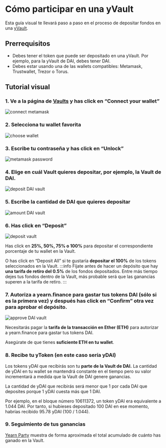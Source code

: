 # Cómo participar en una yVault

Esta guía visual te llevará paso a paso en el proceso de depositar fondos en una [yVault](https://docs.yearn.finance/products/yvaults). 

## Prerrequisitos

* Debes tener el token que puede ser depositado en una yVault. Por ejemplo, para la yVault de DAI, debes tener DAI.
* Debes estar usando una de las wallets compatibles: Metamask, Trustwallet, Trezor o Torus.

## Tutorial visual

### 1. Ve a la página de [Vaults](https://yearn.finance/vaults) y has click en “Connect your wallet”

![connect metamask](https://i.imgur.com/ShWcOX6.jpg)

### 2. Selecciona tu wallet favorita

![choose wallet](https://i.imgur.com/f5CHWQb.png)

### 3. Escribe tu contraseña y has click en “Unlock”

![metamask password](https://i.imgur.com/P6T6p2h.png)

### 4. Elige en cuál Vault quieres depositar, por ejemplo, la Vault de DAI.

![deposit DAI vault](https://i.imgur.com/MuBrXD4.png)

### 5. Escribe la cantidad de DAI que quieres depositar 

![amount DAI vault](https://i.imgur.com/zphKfXO.png)

### 6. Has click en “Deposit”

![deposit vault](https://i.imgur.com/MIVW5hn.png)

Has click en **25%, 50%, 75% o 100%**  para depositar el correspondiente porcentaje de tu wallet en la Vault.

O has click en “Deposit All” si te gustaría **depositar el 100%**  de los tokens seleccionados en la Vault. :::info Fíjate antes de hacer un depósito que hay **una tarifa de retiro del 0.5%** de los fondos depositados. Entre más tiempo dejes tus fondos dentro de la Vault, más probable será que las ganancias superen a la tarifa de retiro. :::

### 7. Autoriza a yearn.finance para gastar tus tokens DAI \(sólo si es la primera vez\) y después has click en “Confirm” otra vez para aprobar el depósito.

![approve DAI vault](https://i.imgur.com/zLEs1gd.png)

Necesitarás pagar la **tarifa de la transacción en Ether \(ETH\)** para autorizar a yearn.finance para gastar tus tokens DAI.

Asegúrate de que tienes **suficiente ETH en tu wallet**.

### 8. Recibe tu yToken \(en este caso sería yDAI\)

Los tokens yDAI que recibirás son tu **parte de la Vault de DAI.** La cantidad de yDAI en tu wallet se mantendrá constante en el tiempo pero su valor incrementará a medida que la Vault de DAI genere ganancias.

La cantidad de yDAI que recibirás será menor que 1 por cada DAI que deposites porque 1 yDAI cuesta más que 1 DAI.

Por ejemplo, en el bloque número 10611372, un token yDAI era equivalente a 1.044 DAI. Por tanto, si hubieses depositado 100 DAI en ese momento, habrías recibido 95.78 yDAI \(100 / 1.044\).

### 9. Seguimiento de tus ganancias

[Yearn Party](https://yearn.party/) muestra de forma aproximada el total acumulado de cuánto has ganado en la Vault.

